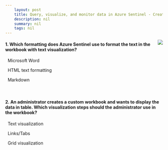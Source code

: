```yaml
---
    layout: post
    title: Query, visualize, and monitor data in Azure Sentinel - Create a new Azure Sentinel Workbook
    description: nil
    summary: nil
    tags: nil
---
```



 <a target="_blank" href="https://docs.microsoft.com/en-us/learn/modules/query-data-sentinel/6-create-new-workbook/"><i class="fas fa-external-link-alt"></i> </a>
 <img align="right" src="https://docs.microsoft.com/en-us/learn/achievements/query-data-sentinel.svg">
####  1. Which formatting does Azure Sentinel use to format the text in the workbook with text visualization?


<i class='far fa-square'></i> &nbsp;&nbsp;Microsoft Word

<i class='far fa-square'></i> &nbsp;&nbsp;HTML text formatting

<i class='fas fa-check-square' style='color: Dodgerblue;'></i> &nbsp;&nbsp;Markdown
<br />
<br />
<br />

####  2. An administrator creates a custom workbook and wants to display the data in table. Which visualization steps should the administrator use in the workbook?


<i class='far fa-square'></i> &nbsp;&nbsp;Text visualization

<i class='far fa-square'></i> &nbsp;&nbsp;Links/Tabs

<i class='fas fa-check-square' style='color: Dodgerblue;'></i> &nbsp;&nbsp;Grid visualization
<br />
<br />
<br />
